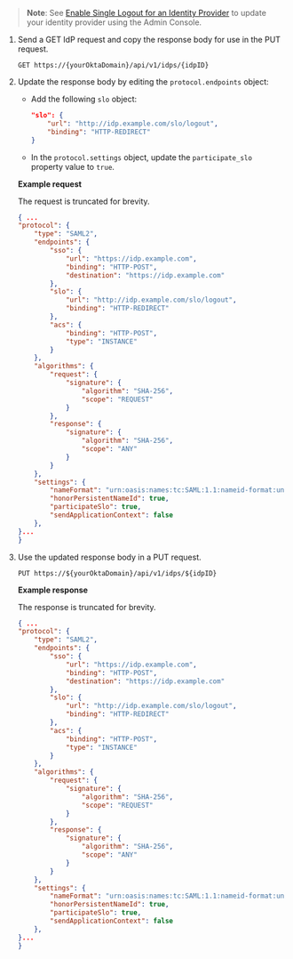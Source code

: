 > **Note**: See [Enable Single Logout for an Identity Provider](https://help.okta.com/okta_help.htm?type=oie&id=?????) to update your identity provider using the Admin Console.

1. Send a GET IdP request and copy the response body for use in the PUT request.

   `GET https://{yourOktaDomain}/api/v1/idps/{idpID}`

2. Update the response body by editing the `protocol.endpoints` object:

    * Add the following `slo` object:

        ```json
        "slo": {
            "url": "http://idp.example.com/slo/logout",
            "binding": "HTTP-REDIRECT"
        }
        ```

    * In the `protocol.settings` object, update the `participate_slo` property value to `true`.

    **Example request**

    The request is truncated for brevity.

    ```json
    { ...
    "protocol": {
        "type": "SAML2",
        "endpoints": {
            "sso": {
                "url": "https://idp.example.com",
                "binding": "HTTP-POST",
                "destination": "https://idp.example.com"
            },
            "slo": {
                "url": "http://idp.example.com/slo/logout",
                "binding": "HTTP-REDIRECT"
            },
            "acs": {
                "binding": "HTTP-POST",
                "type": "INSTANCE"
            }
        },
        "algorithms": {
            "request": {
                "signature": {
                    "algorithm": "SHA-256",
                    "scope": "REQUEST"
                }
            },
            "response": {
                "signature": {
                    "algorithm": "SHA-256",
                    "scope": "ANY"
                }
            }
        },
        "settings": {
            "nameFormat": "urn:oasis:names:tc:SAML:1.1:nameid-format:unspecified",
            "honorPersistentNameId": true,
            "participateSlo": true,
            "sendApplicationContext": false
        },
    }...
    }
    ```

3. Use the updated response body in a PUT request.

   `PUT https://${yourOktaDomain}/api/v1/idps/${idpID}`

   **Example response**

    The response is truncated for brevity.

    ```json
    { ...
    "protocol": {
        "type": "SAML2",
        "endpoints": {
            "sso": {
                "url": "https://idp.example.com",
                "binding": "HTTP-POST",
                "destination": "https://idp.example.com"
            },
            "slo": {
                "url": "http://idp.example.com/slo/logout",
                "binding": "HTTP-REDIRECT"
            },
            "acs": {
                "binding": "HTTP-POST",
                "type": "INSTANCE"
            }
        },
        "algorithms": {
            "request": {
                "signature": {
                    "algorithm": "SHA-256",
                    "scope": "REQUEST"
                }
            },
            "response": {
                "signature": {
                    "algorithm": "SHA-256",
                    "scope": "ANY"
                }
            }
        },
        "settings": {
            "nameFormat": "urn:oasis:names:tc:SAML:1.1:nameid-format:unspecified",
            "honorPersistentNameId": true,
            "participateSlo": true,
            "sendApplicationContext": false
        },
    }...
    }
    ```
